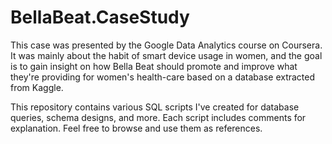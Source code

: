 # BellaBeat.CaseStudy
This case was presented by the Google Data Analytics course on Coursera. It was mainly about the habit of smart device usage in women, and the goal is to gain insight on how Bella Beat should promote and improve what they're providing for women's health-care based on a database extracted from Kaggle.


This repository contains various SQL scripts I've created for database queries, schema designs, and more. Each script includes comments for explanation. Feel free to browse and use them as references.
